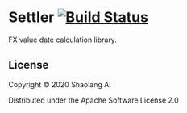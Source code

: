 # Settler [![Build Status](https://travis-ci.org/shaolang/settler.png)](https://travis-ci.org/shaolang/settler)

FX value date calculation library.

## License

Copyright © 2020 Shaolang Ai

Distributed under the Apache Software License 2.0
